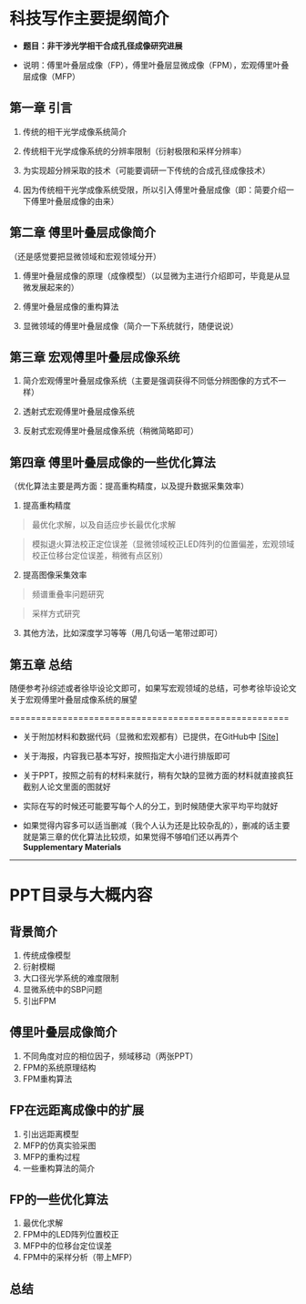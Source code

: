 # 科技写作主要提纲简介

* **题目：非干涉光学相干合成孔径成像研究进展**

* 说明：傅里叶叠层成像（FP），傅里叶叠层显微成像（FPM），宏观傅里叶叠层成像（MFP）

## 第一章  引言
1. 传统的相干光学成像系统简介 

2. 传统相干光学成像系统的分辨率限制（衍射极限和采样分辨率） 

3. 为实现超分辨采取的技术（可能要调研一下传统的合成孔径成像技术）

4. 因为传统相干光学成像系统受限，所以引入傅里叶叠层成像（即：简要介绍一下傅里叶叠层成像的由来） 

## 第二章  傅里叶叠层成像简介
（还是感觉要把显微领域和宏观领域分开）

1. 傅里叶叠层成像的原理（成像模型）（以显微为主进行介绍即可，毕竟是从显微发展起来的） 

2. 傅里叶叠层成像的重构算法

3. 显微领域的傅里叶叠层成像（简介一下系统就行，随便说说） 

## 第三章  宏观傅里叶叠层成像系统

1. 简介宏观傅里叶叠层成像系统（主要是强调获得不同低分辨图像的方式不一样） 

2. 透射式宏观傅里叶叠层成像系统 

3. 反射式宏观傅里叶叠层成像系统（稍微简略即可）

## 第四章  傅里叶叠层成像的一些优化算法
（优化算法主要是两方面：提高重构精度，以及提升数据采集效率）

1. 提高重构精度

> 最优化求解，以及自适应步长最优化求解 

> 模拟退火算法校正定位误差（显微领域校正LED阵列的位置偏差，宏观领域校正位移台定位误差，稍微有点区别） 

2. 提高图像采集效率

> 频谱重叠率问题研究 

> 采样方式研究 

3. 其他方法，比如深度学习等等（用几句话一笔带过即可） 



## 第五章  总结
随便参考孙综述或者徐毕设论文即可，如果写宏观领域的总结，可参考徐毕设论文关于宏观傅里叶叠层成像系统的展望

=====================================================
* 关于附加材料和数据代码（显微和宏观都有）已提供，在GitHub中 [[Site]](https://github.com/Hao-Xu-optics/Basic-Fourier-Ptychography)

* 关于海报，内容我已基本写好，按照指定大小进行排版即可

* 关于PPT，按照之前有的材料来就行，稍有欠缺的显微方面的材料就直接疯狂截别人论文里面的图就好

* 实际在写的时候还可能要写每个人的分工，到时候随便大家平均平均就好

* 如果觉得内容多可以适当删减（我个人认为还是比较杂乱的），删减的话主要就是第三章的优化算法比较烦，如果觉得不够咱们还以再弄个**Supplementary Materials**
  
---

# PPT目录与大概内容

## 背景简介
1. 传统成像模型
2. 衍射模糊
3. 大口径光学系统的难度限制
4. 显微系统中的SBP问题
5. 引出FPM
## 傅里叶叠层成像简介
1. 不同角度对应的相位因子，频域移动（两张PPT）
2. FPM的系统原理结构
3. FPM重构算法
## FP在远距离成像中的扩展
1. 引出远距离模型
2. MFP的仿真实验采图
3. MFP的重构过程
4. 一些重构算法的简介
## FP的一些优化算法
1. 最优化求解
2. FPM中的LED阵列位置校正
3. MFP中的位移台定位误差
4. FPM中的采样分析（带上MFP）
## 总结

